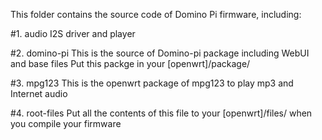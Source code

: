 This folder contains the source code of Domino Pi firmware, including:

#1. audio
I2S driver and player

#2. domino-pi
This is the source of Domino-pi package including WebUI and base files
Put this packge in your [openwrt]/package/ 

#3. mpg123
This is the openwrt package of mpg123 to play mp3 and Internet audio

#4. root-files
Put all the contents of this file to your [openwrt]/files/ when you compile your firmware
